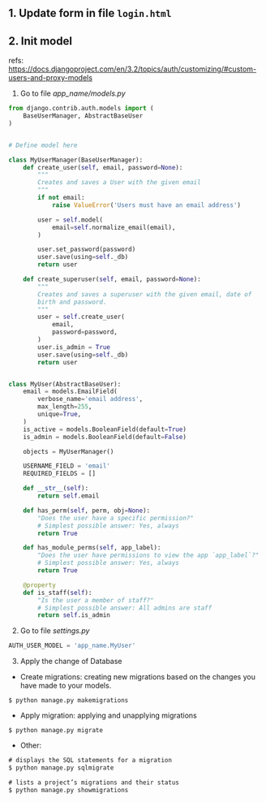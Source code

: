 ## 1. Update form in file `login.html`

## 2. Init model
refs: https://docs.djangoproject.com/en/3.2/topics/auth/customizing/#custom-users-and-proxy-models
1. Go to file _app_name/models.py_
```python
from django.contrib.auth.models import (
    BaseUserManager, AbstractBaseUser
)


# Define model here

class MyUserManager(BaseUserManager):
    def create_user(self, email, password=None):
        """
        Creates and saves a User with the given email
        """
        if not email:
            raise ValueError('Users must have an email address')

        user = self.model(
            email=self.normalize_email(email),
        )

        user.set_password(password)
        user.save(using=self._db)
        return user

    def create_superuser(self, email, password=None):
        """
        Creates and saves a superuser with the given email, date of
        birth and password.
        """
        user = self.create_user(
            email,
            password=password,
        )
        user.is_admin = True
        user.save(using=self._db)
        return user


class MyUser(AbstractBaseUser):
    email = models.EmailField(
        verbose_name='email address',
        max_length=255,
        unique=True,
    )
    is_active = models.BooleanField(default=True)
    is_admin = models.BooleanField(default=False)

    objects = MyUserManager()

    USERNAME_FIELD = 'email'
    REQUIRED_FIELDS = []

    def __str__(self):
        return self.email

    def has_perm(self, perm, obj=None):
        "Does the user have a specific permission?"
        # Simplest possible answer: Yes, always
        return True

    def has_module_perms(self, app_label):
        "Does the user have permissions to view the app `app_label`?"
        # Simplest possible answer: Yes, always
        return True

    @property
    def is_staff(self):
        "Is the user a member of staff?"
        # Simplest possible answer: All admins are staff
        return self.is_admin
```


2. Go to file _settings.py_
```python
AUTH_USER_MODEL = 'app_name.MyUser'
```

3. Apply the change of Database
- Create migrations: creating new migrations based on the changes you have made to your models.
```
$ python manage.py makemigrations
```
- Apply migration: applying and unapplying migrations
```
$ python manage.py migrate
```
- Other:
```cmd
# displays the SQL statements for a migration
$ python manage.py sqlmigrate

# lists a project’s migrations and their status
$ python manage.py showmigrations
```
